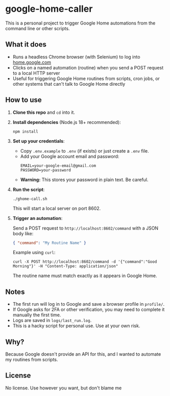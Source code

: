 # google-home-caller

This is a personal project to trigger Google Home automations from the command line or other scripts.

## What it does

- Runs a headless Chrome browser (with Selenium) to log into [home.google.com](https://home.google.com)
- Clicks on a named automation (routine) when you send a POST request to a local HTTP server
- Useful for triggering Google Home routines from scripts, cron jobs, or other systems that can't talk to Google Home directly

## How to use

1. **Clone this repo** and `cd` into it.

2. **Install dependencies** (Node.js 18+ recommended):

   ```
   npm install
   ```

3. **Set up your credentials**:

   - Copy `.env.example` to `.env` (if exists) or just create a `.env` file.
   - Add your Google account email and password:
     ```
     EMAIL=your-google-email@gmail.com
     PASSWORD=your-password
     ```
   - **Warning:** This stores your password in plain text. Be careful.

4. **Run the script**:

   ```
   ./ghome-call.sh
   ```

   This will start a local server on port 8602.

5. **Trigger an automation**:

   Send a POST request to `http://localhost:8602/command` with a JSON body like:
   ```json
   { "command": "My Routine Name" }
   ```

   Example using `curl`:
   ```
   curl -X POST http://localhost:8602/command -d '{"command":"Good Morning"}' -H "Content-Type: application/json"
   ```

   The routine name must match exactly as it appears in Google Home.

## Notes

- The first run will log in to Google and save a browser profile in `profile/`.
- If Google asks for 2FA or other verification, you may need to complete it manually the first time.
- Logs are saved in `logs/last_run.log`.
- This is a hacky script for personal use. Use at your own risk.

## Why?

Because Google doesn't provide an API for this, and I wanted to automate my routines from scripts.

## License

No license. Use however you want, but don't blame me